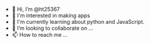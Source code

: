 - 👋 Hi, I’m @ht25367
- 👀 I'm interested in making apps
- 🌱 I'm currently learning about python and JavaScript.
- 💞️ I’m looking to collaborate on ...
- 📫 How to reach me ...
